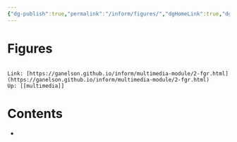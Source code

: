 ```yaml
---
{"dg-publish":true,"permalink":"/inform/figures/","dgHomeLink":true,"dgPassFrontmatter":false}
---
```


# Figures
```ad-info

Link: [https://ganelson.github.io/inform/multimedia-module/2-fgr.html](https://ganelson.github.io/inform/multimedia-module/2-fgr.html)
Up: [[multimedia]]
```

# Contents
- 